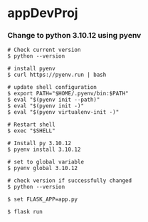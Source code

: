 # appDevProj


### Change to python 3.10.12 using pyenv

```
# Check current version
$ python --version
```

```
# install pyenv
$ curl https://pyenv.run | bash
```

```
# update shell configuration
$ export PATH="$HOME/.pyenv/bin:$PATH"
$ eval "$(pyenv init --path)"
$ eval "$(pyenv init -)"
$ eval "$(pyenv virtualenv-init -)"
```

```
# Restart shell
$ exec "$SHELL"
```

```
# Install py 3.10.12
$ pyenv install 3.10.12

# set to global variable
$ pyenv global 3.10.12

# check version if successfully changed
$ python --version
```

```
$ set FLASK_APP=app.py
```

```
$ flask run
```
